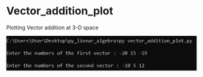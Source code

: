# Vector_addition_plot
Plotting Vector addition at 3-D space

![alt text](https://github.com/alexzedev/Vector_addition_plot/blob/main/vector_addition_plot_screen.png?raw=true)
